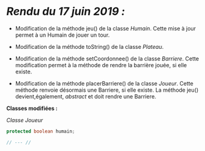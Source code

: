  

​                                                                      

# ***Rendu du 17 juin 2019 :***

- Modification de la méthode jeu() de la classe *Humain*. Cette mise à jour permet à un Humain de jouer un tour.

- Modification de la méthode toString() de la classe *Plateau*.

- Modification de la méthode setCoordonnee() de la classe *Barriere*. Cette modification permet à la méthode de rendre la barrière jouée, si elle existe.

- Modification de la méthode placerBarriere() de la classe *Joueur*. Cette méthode renvoie désormais une Barriere, si elle existe. La méthode jeu() devient,également, *abstract* et doit rendre une Barriere.

   

 

**Classes modifiées :**

*Classe Joueur*

```java
protected boolean humain;

// --- //
```

